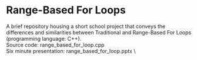 # Range-Based For Loops
A brief repository housing a short school project that conveys the differences and similarities between Traditional and Range-Based For Loops (programming language: C++).
\
Source code: range_based_for_loop.cpp \
Six minute presentation: range_based_for_loop.pptx \
